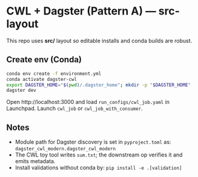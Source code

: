 
# CWL + Dagster (Pattern A) — src-layout

This repo uses **src/** layout so editable installs and conda builds are robust.

## Create env (Conda)

```bash
conda env create -f environment.yml
conda activate dagster-cwl
export DAGSTER_HOME="$(pwd)/.dagster_home"; mkdir -p "$DAGSTER_HOME"
dagster dev
```

Open http://localhost:3000 and load `run_configs/cwl_job.yaml` in Launchpad. Launch `cwl_job` or `cwl_job_with_consumer`.

## Notes
- Module path for Dagster discovery is set in `pyproject.toml` as:
  `dagster_cwl_modern.dagster_cwl_modern`
- The CWL toy tool writes `sum.txt`; the downstream op verifies it and emits metadata.
- Install validations without conda by: `pip install -e .[validation]`
```

